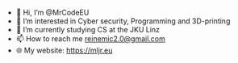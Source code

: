 - 👋 Hi, I’m @MrCodeEU
- 👀 I’m interested in Cyber security, Programming and 3D-printing
- 🌱 I’m currently studying CS at the JKU Linz
- 📫 How to reach me reinemic2.0@gmail.com
- 🌐 My website: https://mljr.eu

<!---
MrCodeEU/MrCodeEU is a ✨ special ✨ repository because its `README.md` (this file) appears on your GitHub profile.
You can click the Preview link to take a look at your changes.
--->
